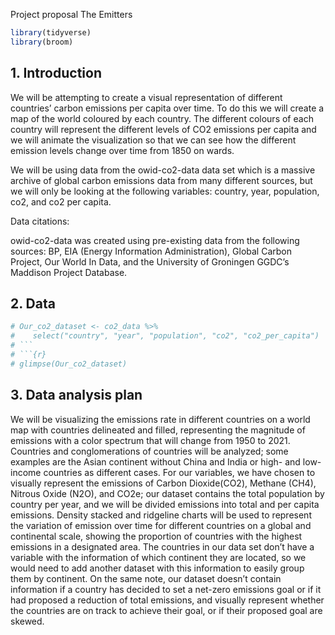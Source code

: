 Project proposal
The Emitters

``` r
library(tidyverse)
library(broom)
```

## 1. Introduction

We will be attempting to create a visual representation of different
countries’ carbon emissions per capita over time. To do this we will
create a map of the world coloured by each country. The different
colours of each country will represent the different levels of CO2
emissions per capita and we will animate the visualization so that we
can see how the different emission levels change over time from 1850 on
wards.

We will be using data from the owid-co2-data data set which is a massive
archive of global carbon emissions data from many different sources, but
we will only be looking at the following variables: country, year,
population, co2, and co2 per capita.

Data citations:

owid-co2-data was created using pre-existing data from the following
sources: BP, EIA (Energy Information Administration), Global Carbon
Project, Our World In Data, and the University of Groningen GGDC’s
Maddison Project Database.

## 2. Data

``` r
# Our_co2_dataset <- co2_data %>% 
#    select("country", "year", "population", "co2", "co2_per_capita")
# ```
# ```{r}
# glimpse(Our_co2_dataset)
```

## 3. Data analysis plan

We will be visualizing the emissions rate in different countries on a
world map with countries delineated and filled, representing the
magnitude of emissions with a color spectrum that will change from 1950
to 2021. Countries and conglomerations of countries will be analyzed;
some examples are the Asian continent without China and India or high-
and low-income countries as different cases. For our variables, we have
chosen to visually represent the emissions of Carbon Dioxide(CO2),
Methane (CH4), Nitrous Oxide (N2O), and CO2e; our dataset contains the
total population by country per year, and we will be divided emissions
into total and per capita emissions. Density stacked and ridgeline
charts will be used to represent the variation of emission over time for
different countries on a global and continental scale, showing the
proportion of countries with the highest emissions in a designated area.
The countries in our data set don’t have a variable with the information
of which continent they are located, so we would need to add another
dataset with this information to easily group them by continent. On the
same note, our dataset doesn’t contain information if a country has
decided to set a net-zero emissions goal or if it had proposed a
reduction of total emissions, and visually represent whether the
countries are on track to achieve their goal, or if their proposed goal
are skewed.
